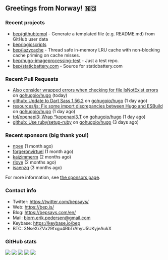## Greetings from Norway! 🇳🇴

### Recent projects

- [bep/githubtempl](https://github.com/bep/githubtempl) - Generate a templated file (e.g. README.md) from GitHub user data
- [bep/logicscripts](https://github.com/bep/logicscripts)
- [bep/lazycache](https://github.com/bep/lazycache) - Thread safe in-memory LRU cache with non-blocking cache priming on cache misses.
- [bep/hugo-imageprocessing-test](https://github.com/bep/hugo-imageprocessing-test) - Just a test repo.
- [bep/staticbattery.com](https://github.com/bep/staticbattery.com) - Source for staticbattery.com

### Recent Pull Requests

- [Also consider wrapped errors when checking for file IsNotExist errors](https://github.com/gohugoio/hugo/pull/10535) on [gohugoio/hugo](https://github.com/gohugoio/hugo) (today)
- [github: Update to Dart Sass 1.56.2](https://github.com/gohugoio/hugo/pull/10531) on [gohugoio/hugo](https://github.com/gohugoio/hugo) (1 day ago)
- [resources/js: Fix some import discrepancies between Hugo and ESBuild](https://github.com/gohugoio/hugo/pull/10529) on [gohugoio/hugo](https://github.com/gohugoio/hugo) (1 day ago)
- [tpl/openapi3: Wrap *kopenapi3.T](https://github.com/gohugoio/hugo/pull/10528) on [gohugoio/hugo](https://github.com/gohugoio/hugo) (1 day ago)
- [github: Use ruby/setup-ruby](https://github.com/gohugoio/hugo/pull/10522) on [gohugoio/hugo](https://github.com/gohugoio/hugo) (3 days ago)

### Recent sponsors (big thank you!)

- [npee](https://github.com/npee) (1 month ago)
- [forgeronvirtuel](https://github.com/forgeronvirtuel) (1 month ago)
- [kaizimmerm](https://github.com/kaizimmerm) (2 months ago)
- [rlove](https://github.com/rlove) (2 months ago)
- [isaenzq](https://github.com/isaenzq) (3 months ago)

For more information, see [the sponsors page](https://github.com/sponsors/bep/).

### Contact info
- Twitter: https://twitter.com/bepsays/
- Web: https://bep.is/
- Blog: https://bepsays.com/en/
- Mail: bjorn.erik.pedersen@gmail.com
- Keybase: https://keybase.io/bep
- BTC: 3NseXrZVx29fxgu4RbTrAhyU5UKyjeAukX


### GitHub stats

![](https://github-profile-summary-cards.vercel.app/api/cards/profile-details?username=bep&theme=github)
![](https://github-profile-summary-cards.vercel.app/api/cards/repos-per-language?username=bep&theme=github)
![](https://github-profile-summary-cards.vercel.app/api/cards/most-commit-language?username=bep&theme=github)
![](https://github-profile-summary-cards.vercel.app/api/cards/stats?username=bep&theme=github)
![](https://github-profile-summary-cards.vercel.app/api/cards/productive-time?username=bep&theme=github)
